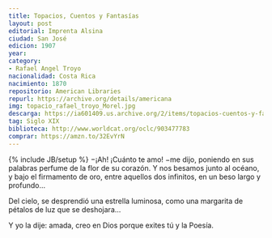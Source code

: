 ```yaml
---
title: Topacios, Cuentos y Fantasías
layout: post
editorial: Imprenta Alsina
ciudad: San José
edicion: 1907
year: 
category: 
- Rafael Angel Troyo
nacionalidad: Costa Rica
nacimiento: 1870
repositorio: American Libraries
repurl: https://archive.org/details/americana
img: topacio_rafael_troyo_Morel.jpg
descarga: https://ia601409.us.archive.org/2/items/topacios-cuentos-y-fantasias-por-rafael-angel-troyo/Topacios%20%28Cuentos%20y%20Fantas%C3%ADas%29%20por%20Rafael%20Angel%20Troyo.pdf
tag: Siglo XIX
biblioteca: http://www.worldcat.org/oclc/903477783
comprar: https://amzn.to/32EvYrN
---
```

{% include JB/setup %}
−¡Ah! ¡Cuánto te amo! −me dijo, poniendo en sus palabras perfume de la flor de su corazón. Y nos besamos junto al océano, y bajo el firmamento de oro, entre aquellos dos infinitos, en un beso largo y profundo...
 
Del cielo, se desprendió una estrella luminosa, como una margarita de pétalos de luz que se deshojara...
 
Y yo la dije: amada, creo en Dios porque exites tú y la Poesía.

